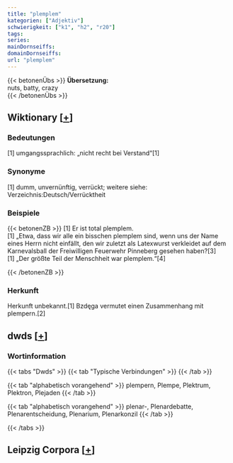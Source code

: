 ```yaml
---
title: "plemplem"
kategorien: ["Adjektiv"]
schwierigkeit: ["k1", "h2", "r20"]
tags:
series:
mainDornseiffs:
domainDornseiffs:
url: "plemplem"
---
```


{{< betonenÜbs >}}
**Übersetzung:**  
nuts, batty, crazy  
{{< /betonenÜbs >}}

## Wiktionary [[+](https://de.wiktionary.org/wiki/plemplem)]

### Bedeutungen
[1] umgangssprachlich: „nicht recht bei Verstand“[1]  

### Synonyme
[1] dumm, unvernünftig, verrückt; weitere siehe: Verzeichnis:Deutsch/Verrücktheit  

### Beispiele
{{< betonenZB >}}
[1] Er ist total plemplem.  
[1] „Etwa, dass wir alle ein bisschen plemplem sind, wenn uns der Name eines Herrn nicht einfällt, den wir zuletzt als Latexwurst verkleidet auf dem Karnevalsball der Freiwilligen Feuerwehr Pinneberg gesehen haben?[3]  
[1] „Der größte Teil der Menschheit war plemplem.“[4]  

{{< /betonenZB >}}
### Herkunft
Herkunft unbekannt.[1] Bzdęga vermutet einen Zusammenhang mit plempern.[2]  



## dwds [[+](https://www.dwds.de/wb/plemplem)]

### Wortinformation
{{< tabs "Dwds" >}}
{{< tab "Typische Verbindungen" >}}
{{< /tab >}}

{{< tab "alphabetisch vorangehend" >}}
plempern, Plempe, Plektrum, Plektron, Plejaden
{{< /tab >}}

{{< tab "alphabetisch vorangehend" >}}
plenar-, Plenardebatte, Plenarentscheidung, Plenarium, Plenarkonzil
{{< /tab >}}

{{< /tabs >}}

## Leipzig Corpora [[+](https://corpora.uni-leipzig.de/en/res?word=plemplem&corpusId=deu_newscrawl-public_2018)]

